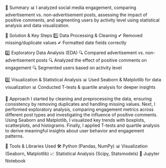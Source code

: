 📌 Summary
📊 I analyzed social media engagement, comparing advertisement vs. non-advertisement posts, assessing the impact of positive comments, and segmenting users by activity level using statistical analysis and data visualization.

🚀 Solution & Key Steps
1️⃣ Data Processing & Cleaning
✔ Removed missing/duplicate values
✔ Formatted date fields correctly

2️⃣ Exploratory Data Analysis (EDA)
🔍 Compared advertisement vs. non-advertisement posts
🔍 Analyzed the effect of positive comments on engagement
🔍 Segmented users based on activity level

3️⃣ Visualization & Statistical Analysis
📊 Used Seaborn & Matplotlib for data visualization
📊 Conducted T-tests & quartile analysis for deeper insights

📌 Approach
I started by cleaning and preprocessing the data, ensuring consistency by removing duplicates and handling missing values. Next, I performed exploratory analysis, comparing engagement metrics across different post types and investigating the influence of positive comments. Using Seaborn and Matplotlib, I visualized key trends with boxplots, scatterplots, and histograms. Finally, I applied T-tests and quartile analysis to derive meaningful insights about user behavior and engagement patterns.

📌 Tools & Libraries Used
🛠 Python (Pandas, NumPy)
📊 Visualization (Seaborn, Matplotlib)
📈 Statistical Analysis (Scipy, Statsmodels)
📂 Jupyter Notebook
